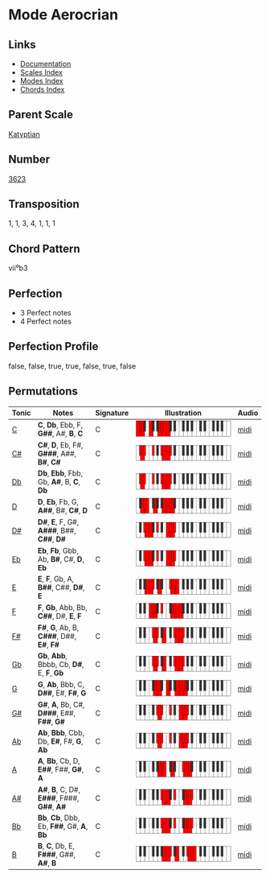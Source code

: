 # Mode Aerocrian

## Links

- [Documentation](README.md)
- [Scales Index](Scales.md)
- [Modes Index](Modes.md)
- [Chords Index](Chords.md)

## Parent Scale

[Katyptian](ScaleKatyptian.md)

## Number

[3623](https://ianring.com/musictheory/scales/3623)

## Transposition

1, 1, 3, 4, 1, 1, 1

## Chord Pattern

vii⁰b3

## Perfection

- 3 Perfect notes
- 4 Perfect notes

## Perfection Profile

false, false, true, true, false, true, false

## Permutations

| Tonic | Notes | Signature | Illustration | Audio |
|-------|-------|-----------|--------------|-------|
| [C](ModeCNaturalAerocrian.md) | **C**, **Db**, Ebb, F, **G##**, A#, **B**, **C** | C | ![CNaturalAerocrian](ModeCNaturalAerocrian.png) | [midi](https://github.com/edipermadi/music/blob/main/docs/ModeCNaturalAerocrian.mid?raw=true) |
| [C#](ModeCSharpAerocrian.md) | **C#**, **D**, Eb, F#, **G###**, A##, **B#**, **C#** | C | ![CSharpAerocrian](ModeCSharpAerocrian.png) | [midi](https://github.com/edipermadi/music/blob/main/docs/ModeCSharpAerocrian.mid?raw=true) |
| [Db](ModeDFlatAerocrian.md) | **Db**, **Ebb**, Fbb, Gb, **A#**, B, **C**, **Db** | C | ![DFlatAerocrian](ModeDFlatAerocrian.png) | [midi](https://github.com/edipermadi/music/blob/main/docs/ModeDFlatAerocrian.mid?raw=true) |
| [D](ModeDNaturalAerocrian.md) | **D**, **Eb**, Fb, G, **A##**, B#, **C#**, **D** | C | ![DNaturalAerocrian](ModeDNaturalAerocrian.png) | [midi](https://github.com/edipermadi/music/blob/main/docs/ModeDNaturalAerocrian.mid?raw=true) |
| [D#](ModeDSharpAerocrian.md) | **D#**, **E**, F, G#, **A###**, B##, **C##**, **D#** | C | ![DSharpAerocrian](ModeDSharpAerocrian.png) | [midi](https://github.com/edipermadi/music/blob/main/docs/ModeDSharpAerocrian.mid?raw=true) |
| [Eb](ModeEFlatAerocrian.md) | **Eb**, **Fb**, Gbb, Ab, **B#**, C#, **D**, **Eb** | C | ![EFlatAerocrian](ModeEFlatAerocrian.png) | [midi](https://github.com/edipermadi/music/blob/main/docs/ModeEFlatAerocrian.mid?raw=true) |
| [E](ModeENaturalAerocrian.md) | **E**, **F**, Gb, A, **B##**, C##, **D#**, **E** | C | ![ENaturalAerocrian](ModeENaturalAerocrian.png) | [midi](https://github.com/edipermadi/music/blob/main/docs/ModeENaturalAerocrian.mid?raw=true) |
| [F](ModeFNaturalAerocrian.md) | **F**, **Gb**, Abb, Bb, **C##**, D#, **E**, **F** | C | ![FNaturalAerocrian](ModeFNaturalAerocrian.png) | [midi](https://github.com/edipermadi/music/blob/main/docs/ModeFNaturalAerocrian.mid?raw=true) |
| [F#](ModeFSharpAerocrian.md) | **F#**, **G**, Ab, B, **C###**, D##, **E#**, **F#** | C | ![FSharpAerocrian](ModeFSharpAerocrian.png) | [midi](https://github.com/edipermadi/music/blob/main/docs/ModeFSharpAerocrian.mid?raw=true) |
| [Gb](ModeGFlatAerocrian.md) | **Gb**, **Abb**, Bbbb, Cb, **D#**, E, **F**, **Gb** | C | ![GFlatAerocrian](ModeGFlatAerocrian.png) | [midi](https://github.com/edipermadi/music/blob/main/docs/ModeGFlatAerocrian.mid?raw=true) |
| [G](ModeGNaturalAerocrian.md) | **G**, **Ab**, Bbb, C, **D##**, E#, **F#**, **G** | C | ![GNaturalAerocrian](ModeGNaturalAerocrian.png) | [midi](https://github.com/edipermadi/music/blob/main/docs/ModeGNaturalAerocrian.mid?raw=true) |
| [G#](ModeGSharpAerocrian.md) | **G#**, **A**, Bb, C#, **D###**, E##, **F##**, **G#** | C | ![GSharpAerocrian](ModeGSharpAerocrian.png) | [midi](https://github.com/edipermadi/music/blob/main/docs/ModeGSharpAerocrian.mid?raw=true) |
| [Ab](ModeAFlatAerocrian.md) | **Ab**, **Bbb**, Cbb, Db, **E#**, F#, **G**, **Ab** | C | ![AFlatAerocrian](ModeAFlatAerocrian.png) | [midi](https://github.com/edipermadi/music/blob/main/docs/ModeAFlatAerocrian.mid?raw=true) |
| [A](ModeANaturalAerocrian.md) | **A**, **Bb**, Cb, D, **E##**, F##, **G#**, **A** | C | ![ANaturalAerocrian](ModeANaturalAerocrian.png) | [midi](https://github.com/edipermadi/music/blob/main/docs/ModeANaturalAerocrian.mid?raw=true) |
| [A#](ModeASharpAerocrian.md) | **A#**, **B**, C, D#, **E###**, F###, **G##**, **A#** | C | ![ASharpAerocrian](ModeASharpAerocrian.png) | [midi](https://github.com/edipermadi/music/blob/main/docs/ModeASharpAerocrian.mid?raw=true) |
| [Bb](ModeBFlatAerocrian.md) | **Bb**, **Cb**, Dbb, Eb, **F##**, G#, **A**, **Bb** | C | ![BFlatAerocrian](ModeBFlatAerocrian.png) | [midi](https://github.com/edipermadi/music/blob/main/docs/ModeBFlatAerocrian.mid?raw=true) |
| [B](ModeBNaturalAerocrian.md) | **B**, **C**, Db, E, **F###**, G##, **A#**, **B** | C | ![BNaturalAerocrian](ModeBNaturalAerocrian.png) | [midi](https://github.com/edipermadi/music/blob/main/docs/ModeBNaturalAerocrian.mid?raw=true) |
